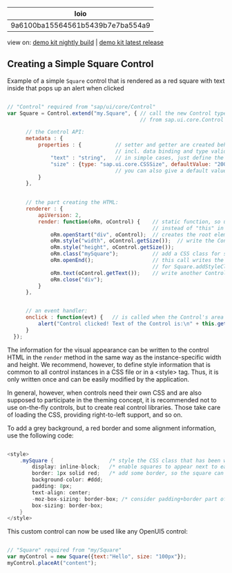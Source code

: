 <!-- loio9a6100ba15564561b5439b7e7ba554a9 -->

| loio |
| -----|
| 9a6100ba15564561b5439b7e7ba554a9 |

<div id="loio">

view on: [demo kit nightly build](https://sdk.openui5.org/nightly/#/topic/9a6100ba15564561b5439b7e7ba554a9) | [demo kit latest release](https://sdk.openui5.org/topic/9a6100ba15564561b5439b7e7ba554a9)</div>

## Creating a Simple Square Control

Example of a simple `Square` control that is rendered as a red square with text inside that pops up an alert when clicked

```js

// "Control" required from "sap/ui/core/Control"
var Square = Control.extend("my.Square", { // call the new Control type "my.Square" and let it inherit
                                           // from sap.ui.core.Control

      // the Control API:
      metadata : {
          properties : {           // setter and getter are created behind the scenes, 
                                   // incl. data binding and type validation
              "text" : "string",   // in simple cases, just define the type
              "size" : {type: "sap.ui.core.CSSSize", defaultValue: "200px"} 
                                   // you can also give a default value and more
          }
      },
      

      // the part creating the HTML:
      renderer : {      
          apiVersion: 2,
          render: function(oRm, oControl) {    // static function, so use the given "oControl" instance
                                               // instead of "this" in the render function
              oRm.openStart("div", oControl);  // creates the root element incl. the Control ID and enables event handling - important!
              oRm.style("width", oControl.getSize());  // write the Control property size; the Control has validated it to be a CSS size
              oRm.style("height", oControl.getSize());
              oRm.class("mySquare");           // add a CSS class for styles common to all Control instances
              oRm.openEnd();                   // this call writes the above class plus enables support 
                                               // for Square.addStyleClass(...)
              oRm.text(oControl.getText());    // write another Control property, with protection against cross-site-scripting
              oRm.close("div");
          }
      },


      // an event handler:
      onclick : function(evt) {   // is called when the Control's area is clicked - no event registration required
          alert("Control clicked! Text of the Control is:\n" + this.getText());
      }
  });
```

The information for the visual appearance can be written to the control HTML in the `render` method in the same way as the instance-specific width and height. We recommend, however, to define style information that is common to all control instances in a CSS file or in a <style\> tag. Thus, it is only written once and can be easily modified by the application.

In general, however, when controls need their own CSS and are also supposed to participate in the theming concept, it is recommended not to use on-the-fly controls, but to create real control libraries. Those take care of loading the CSS, providing right-to-left support, and so on.

To add a grey background, a red border and some alignment information, use the following code:

```cs

<style>
    .mySquare {                  /* style the CSS class that has been written by the renderer method */
        display: inline-block;   /* enable squares to appear next to each other within one line */
        border: 1px solid red;   /* add some border, so the square can actually be seen */
        background-color: #ddd;
        padding: 8px;
        text-align: center;
        -moz-box-sizing: border-box; /* consider padding+border part of the width/height */
        box-sizing: border-box;
    }
</style>
```

This custom control can now be used like any OpenUI5 control:

```js

// "Square" required from "my/Square"
var myControl = new Square({text:"Hello", size: "100px"});
myControl.placeAt("content");
```

